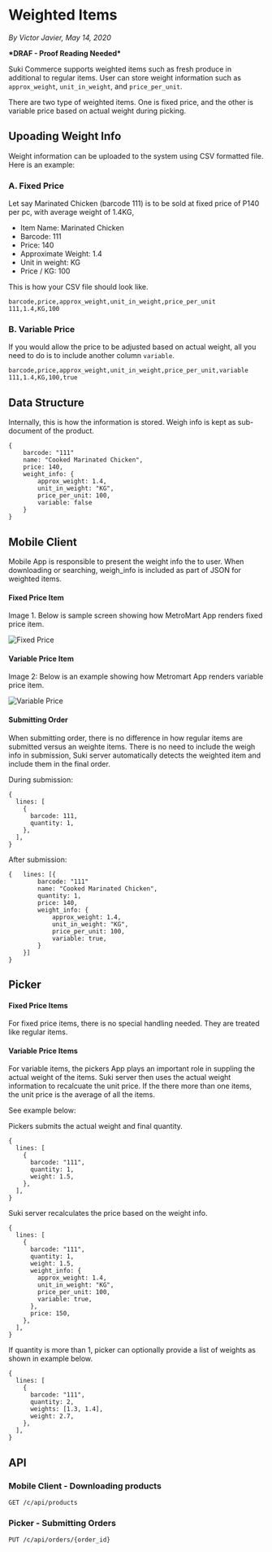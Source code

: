 # Weighted Items

_By Victor Javier, May 14, 2020_

**\*DRAF - Proof Reading Needed\***

Suki Commerce supports weighted items such as fresh produce in additional to regular items. User can store weight information such as `approx_weight`, `unit_in_weight`, and `price_per_unit`.

There are two type of weighted items. One is fixed price, and the other is variable price based on actual weight during picking.

## Upoading Weight Info

Weight information can be uploaded to the system using CSV formatted file. Here is an example:

### A. Fixed Price

Let say Marinated Chicken (barcode 111) is to be sold at fixed price of P140 per pc, with average weight of 1.4KG,

- Item Name: Marinated Chicken
- Barcode: 111
- Price: 140
- Approximate Weight: 1.4
- Unit in weight: KG
- Price / KG: 100

This is how your CSV file should look like.

```
barcode,price,approx_weight,unit_in_weight,price_per_unit
111,1.4,KG,100
```

### B. Variable Price

If you would allow the price to be adjusted based on actual weight, all you need to do is to include another column `variable`.

```
barcode,price,approx_weight,unit_in_weight,price_per_unit,variable
111,1.4,KG,100,true
```

## Data Structure

Internally, this is how the information is stored. Weigh info is kept as sub-document of the product.

```json5
{
    barcode: "111"
    name: "Cooked Marinated Chicken",
    price: 140,
    weight_info: {
        approx_weight: 1.4,
        unit_in_weight: "KG",
        price_per_unit: 100,
        variable: false
    }
}
```

## Mobile Client

Mobile App is responsible to present the weight info the to user. When downloading or searching, weigh_info is included as part of JSON for weighted items.

#### Fixed Price Item

Image 1. Below is sample screen showing how MetroMart App renders fixed price item.

![Fixed Price](../images/weighted_fixed_price.jpg)

#### Variable Price Item

Image 2: Below is an example showing how Metromart App renders variable price item.

![Variable Price](../images/weighted_variable_price.jpg)

#### Submitting Order

When submitting order, there is no difference in how regular items are submitted versus an weighte items. There is no need to include the weigh info in submission, Suki server automatically detects the weighted item and include them in the final order.

During submission:

```json5
{
  lines: [
    {
      barcode: 111,
      quantity: 1,
    },
  ],
}
```

After submission:

```json5
{   lines: [{
        barcode: "111"
        name: "Cooked Marinated Chicken",
        quantity: 1,
        price: 140,
        weight_info: {
            approx_weight: 1.4,
            unit_in_weight: "KG",
            price_per_unit: 100,
            variable: true,
        }
    }]
}
```

## Picker

#### Fixed Price Items

For fixed price items, there is no special handling needed. They are treated like regular items.

#### Variable Price Items

For variable items, the pickers App plays an important role in suppling the actual weight of the items. Suki server then uses the actual weight information to recalcuate the unit price. If the there more than one items, the unit price is the average of all the items.

See example below:

Pickers submits the actual weight and final quantity.

```json5
{
  lines: [
    {
      barcode: "111",
      quantity: 1,
      weight: 1.5,
    },
  ],
}
```

Suki server recalculates the price based on the weight info.

```json5
{
  lines: [
    {
      barcode: "111",
      quantity: 1,
      weight: 1.5,
      weight_info: {
        approx_weight: 1.4,
        unit_in_weight: "KG",
        price_per_unit: 100,
        variable: true,
      },
      price: 150,
    },
  ],
}
```

If quantity is more than 1, picker can optionally provide a list of weights as shown in example below.

```json5
{
  lines: [
    {
      barcode: "111",
      quantity: 2,
      weights: [1.3, 1.4],
      weight: 2.7,
    },
  ],
}
```

## API

### Mobile Client - Downloading products

```
GET /c/api/products
```

### Picker - Submitting Orders

```
PUT /c/api/orders/{order_id}
```
